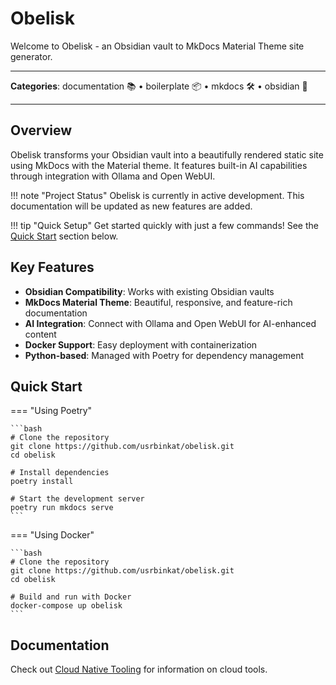# Obelisk

Welcome to Obelisk - an Obsidian vault to MkDocs Material Theme site generator.

---

**Categories**: documentation 📚 • boilerplate 📦 • mkdocs 🛠️ • obsidian 📝

---

## Overview

Obelisk transforms your Obsidian vault into a beautifully rendered static site using MkDocs with the Material theme. It features built-in AI capabilities through integration with Ollama and Open WebUI.

!!! note "Project Status"
    Obelisk is currently in active development. This documentation will be updated as new features are added.

!!! tip "Quick Setup"
    Get started quickly with just a few commands! See the [Quick Start](#quick-start) section below.

## Key Features

- **Obsidian Compatibility**: Works with existing Obsidian vaults
- **MkDocs Material Theme**: Beautiful, responsive, and feature-rich documentation
- **AI Integration**: Connect with Ollama and Open WebUI for AI-enhanced content
- **Docker Support**: Easy deployment with containerization
- **Python-based**: Managed with Poetry for dependency management

## Quick Start

=== "Using Poetry"

    ```bash
    # Clone the repository
    git clone https://github.com/usrbinkat/obelisk.git
    cd obelisk
    
    # Install dependencies
    poetry install
    
    # Start the development server
    poetry run mkdocs serve
    ```

=== "Using Docker"

    ```bash
    # Clone the repository
    git clone https://github.com/usrbinkat/obelisk.git
    cd obelisk
    
    # Build and run with Docker
    docker-compose up obelisk
    ```

## Documentation

Check out [Cloud Native Tooling](cloud/Cloud%20Native%20Tooling.md) for information on cloud tools.